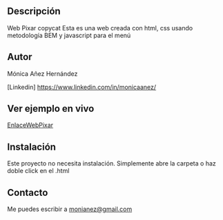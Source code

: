 ## Descripción
Web Pixar copycat
Esta es una web creada con html, css usando metodología BEM y javascript para el menú

## Autor
Mónica Añez Hernández

[Linkedin] https://www.linkedin.com/in/monicaanez/

## Ver ejemplo en vivo
[EnlaceWebPixar](https://monianez.github.io/Web-pixar/)

## Instalación
Este proyecto no necesita instalación. Simplemente abre la carpeta o haz doble click en el .html

## Contacto
Me puedes escribir a monianez@gmail.com
